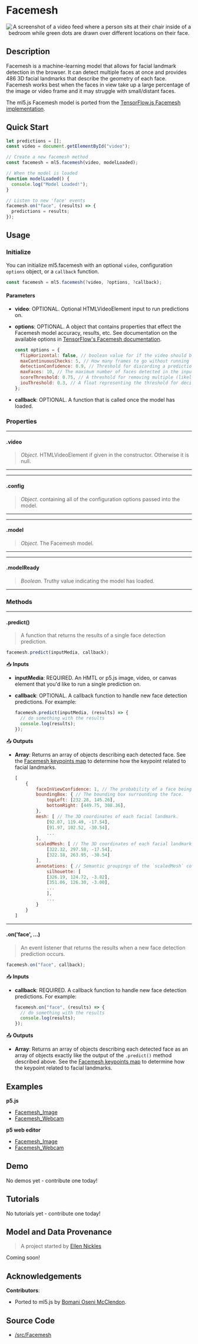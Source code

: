 # Facemesh

<center>
    <img style="display:block; max-height:20rem" alt="A screenshot of a video feed where a person sits at their chair inside of a bedroom while green dots are drawn over different locations on their face." src="assets/header-facemesh.jpg">
</center>

## Description

Facemesh is a machine-learning model that allows for facial landmark detection in the browser. It can detect multiple faces at once and provides 486 3D facial landmarks that describe the geometry of each face. Facemesh works best when the faces in view take up a large percentage of the image or video frame and it may struggle with small/distant faces.

The ml5.js Facemesh model is ported from the [TensorFlow.js Facemesh implementation](https://github.com/tensorflow/tfjs-models/tree/master/face-landmarks-detection).

## Quick Start

```js
let predictions = [];
const video = document.getElementById("video");

// Create a new facemesh method
const facemesh = ml5.facemesh(video, modelLoaded);

// When the model is loaded
function modelLoaded() {
  console.log("Model Loaded!");
}

// Listen to new 'face' events
facemesh.on("face", (results) => {
  predictions = results;
});
```

## Usage

### Initialize

You can initialize ml5.facemesh with an optional `video`, configuration `options` object, or a `callback` function.

```js
const facemesh = ml5.facemesh(?video, ?options, ?callback);
```

#### Parameters

- **video**: OPTIONAL. Optional HTMLVideoElement input to run predictions on.
- **options**: OPTIONAL. A object that contains properties that effect the Facemesh model accuracy, results, etc. See documentation on the available options in [TensorFlow's Facemesh documentation](https://github.com/tensorflow/tfjs-models/tree/master/face-landmarks-detection#parameters-for-facelandmarksdetectionload).

  ```js
  const options = {
    flipHorizontal: false, // boolean value for if the video should be flipped, defaults to false
    maxContinuousChecks: 5, // How many frames to go without running the bounding box detector. Only relevant if maxFaces > 1. Defaults to 5.
    detectionConfidence: 0.9, // Threshold for discarding a prediction. Defaults to 0.9.
    maxFaces: 10, // The maximum number of faces detected in the input. Should be set to the minimum number for performance. Defaults to 10.
    scoreThreshold: 0.75, // A threshold for removing multiple (likely duplicate) detections based on a "non-maximum suppression" algorithm. Defaults to 0.75.
    iouThreshold: 0.3, // A float representing the threshold for deciding whether boxes overlap too much in non-maximum suppression. Must be between [0, 1]. Defaults to 0.3.
  };
  ```

- **callback**: OPTIONAL. A function that is called once the model has loaded.

### Properties

---

#### .video

> _Object_. HTMLVideoElement if given in the constructor. Otherwise it is null.

---

---

#### .config

> _Object_. containing all of the configuration options passed into the model.

---

---

#### .model

> _Object_. The Facemesh model.

---

---

#### .modelReady

> _Boolean_. Truthy value indicating the model has loaded.

---

### Methods

---

#### .predict()

> A function that returns the results of a single face detection prediction.

```js
facemesh.predict(inputMedia, callback);
```

📥 **Inputs**

- **inputMedia**: REQUIRED. An HMTL or p5.js image, video, or canvas element that you'd like to run a single prediction on.

- **callback**: OPTIONAL. A callback function to handle new face detection predictions. For example:

  ```js
  facemesh.predict(inputMedia, (results) => {
    // do something with the results
    console.log(results);
  });
  ```

📤 **Outputs**

- **Array**: Returns an array of objects describing each detected face. See the [Facemesh keypoints map](https://github.com/tensorflow/tfjs-models/tree/master/face-landmarks-detection#keypoints) to determine how the keypoint related to facial landmarks.

  ```js
  [
      {
          faceInViewConfidence: 1, // The probability of a face being present.
          boundingBox: { // The bounding box surrounding the face.
              topLeft: [232.28, 145.26],
              bottomRight: [449.75, 308.36],
          },
          mesh: [ // The 3D coordinates of each facial landmark.
              [92.07, 119.49, -17.54],
              [91.97, 102.52, -30.54],
              ...
          ],
          scaledMesh: [ // The 3D coordinates of each facial landmark, normalized.
              [322.32, 297.58, -17.54],
              [322.18, 263.95, -30.54]
          ],
          annotations: { // Semantic groupings of the `scaledMesh` coordinates.
              silhouette: [
              [326.19, 124.72, -3.82],
              [351.06, 126.30, -3.00],
              ...
              ],
              ...
          }
      }
  ]
  ```

---

#### .on('face', ...)

> An event listener that returns the results when a new face detection prediction occurs.

```js
facemesh.on("face", callback);
```

📥 **Inputs**

- **callback**: REQUIRED. A callback function to handle new face detection predictions. For example:

  ```js
  facemesh.on("face", (results) => {
    // do something with the results
    console.log(results);
  });
  ```

📤 **Outputs**

- **Array**: Returns an array of objects describing each detected face as an array of objects exactly like the output of the `.predict()` method described above. See the [Facemesh keypoints map](https://github.com/tensorflow/tfjs-models/tree/master/face-landmarks-detection#keypoints) to determine how the keypoint related to facial landmarks.

## Examples

**p5.js**

- [Facemesh_Image](https://github.com/ml5js/ml5-library/tree/main/examples/p5js/Facemesh/Facemesh_Image)
- [Facemesh_Webcam](https://github.com/ml5js/ml5-library/tree/main/examples/p5js/Facemesh/Facemesh_Webcam)

**p5 web editor**

- [Facemesh_Image](https://editor.p5js.org/ml5/sketches/Facemesh_Image)
- [Facemesh_Webcam](https://editor.p5js.org/ml5/sketches/Facemesh_Webcam)

## Demo

No demos yet - contribute one today!

## Tutorials

No tutorials yet - contribute one today!

## Model and Data Provenance

> A project started by [Ellen Nickles](https://github.com/ellennickles/)

Coming soon!

## Acknowledgements

**Contributors**:

- Ported to ml5.js by [Bomani Oseni McClendon](https://bomani.rip/).

## Source Code

- [/src/Facemesh](https://github.com/ml5js/ml5-library/tree/main/src/Facemesh)
